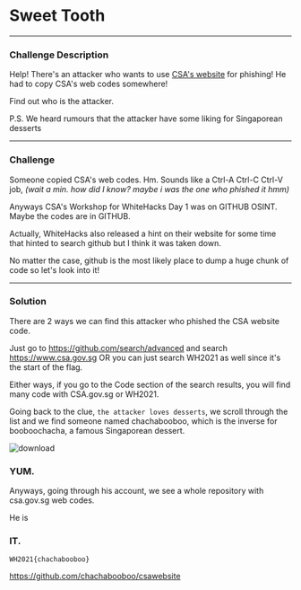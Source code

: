 # Sweet Tooth
---

### Challenge Description
Help! There's an attacker who wants to use [CSA's website](https://www.csa.gov.sg/) for phishing! He had to copy CSA's web codes somewhere!

Find out who is the attacker.

P.S. We heard rumours that the attacker have some liking for Singaporean desserts

---

### Challenge

Someone copied CSA's web codes. Hm. Sounds like a Ctrl-A Ctrl-C Ctrl-V job, _(wait a min. how did I know? maybe i was the one who phished it hmm)_

Anyways CSA's Workshop for WhiteHacks Day 1 was on GITHUB OSINT. Maybe the codes are in GITHUB. 

Actually, WhiteHacks also released a hint on their website for some time that hinted to search github but I think it was taken down.

No matter the case, github is the most likely place to dump a huge chunk of code so let's look into it!

---

### Solution

There are 2 ways we can find this attacker who phished the CSA website code. 

Just go to https://github.com/search/advanced and search https://www.csa.gov.sg OR you can just search WH2021 as well since it's the start of the flag.

Either ways, if you go to the Code section of the search results, you will find many code with CSA.gov.sg or WH2021.

Going back to the clue, ``the attacker loves desserts``, we scroll through the list and we find someone named chachabooboo, which is the inverse for booboochacha, a famous Singaporean dessert.

![download](https://user-images.githubusercontent.com/76640319/110242029-02441800-7f8f-11eb-85e2-e0e7b7fc2a65.jpg)

### YUM. 

Anyways, going through his account, we see a whole repository with csa.gov.sg web codes.

He is

### **IT**.

```
WH2021{chachabooboo}
``` 
https://github.com/chachabooboo/csawebsite
